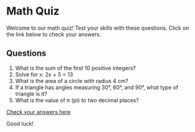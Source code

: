 # Math Quiz

Welcome to our math quiz! Test your skills with these questions. Click on the link below to check your answers.

## Questions

1. What is the sum of the first 10 positive integers?
2. Solve for x: 2x + 5 = 13
3. What is the area of a circle with radius 4 cm?
4. If a triangle has angles measuring 30°, 60°, and 90°, what type of triangle is it?
5. What is the value of π (pi) to two decimal places?

[Check your answers here](math-answers/index.html)

Good luck!